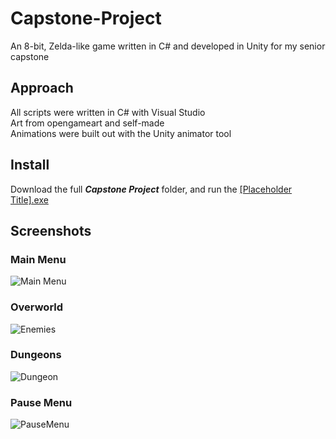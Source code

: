 # Capstone-Project
An 8-bit, Zelda-like game written in C# and developed in Unity for my senior capstone

## Approach
All scripts were written in C# with Visual Studio  
Art from opengameart and self-made  
Animations were built out with the Unity animator tool


## Install
Download the full ***Capstone Project*** folder, and run the <ins>[Placeholder Title].exe</ins>

## Screenshots
### Main Menu  
![Main Menu](https://github.com/user-attachments/assets/8c2f1fcb-5830-4441-b6c6-fd1463064c61)  

### Overworld
![Enemies](https://github.com/user-attachments/assets/b2b85660-9ac3-423d-b72d-93dea10b205a)

### Dungeons
![Dungeon](https://github.com/user-attachments/assets/854dc574-3e8e-4ee3-957e-e2ebcef874b1)

### Pause Menu
![PauseMenu](https://github.com/user-attachments/assets/f0846654-1907-440b-be85-5642e285470f)
